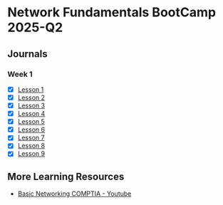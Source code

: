 # Network Fundamentals BootCamp 2025-Q2

## Journals
### Week 1
- [x] [Lesson 1](./journals/week-1/lesson-1.md)
- [x] [Lesson 2](./journals/week-1/lesson-2.md)
- [x] [Lesson 3](./journals/week-1/lesson-3.md)
- [x] [Lesson 4](./journals/week-1/lesson-4.md)
- [x] [Lesson 5](./journals/week-1/lesson-5.md)
- [x] [Lesson 6](./journals/week-1/lesson-6.md)
- [x] [Lesson 7](./journals/week-1/lesson-7.md)
- [x] [Lesson 8](./journals/week-1/lesson-8.md)
- [x] [Lesson 9](./journals/week-1/lesson-9.md)

## More Learning Resources
- [Basic Networking COMPTIA - Youtube](https://www.youtube.com/watch?v=Xl0r_P07l2I)